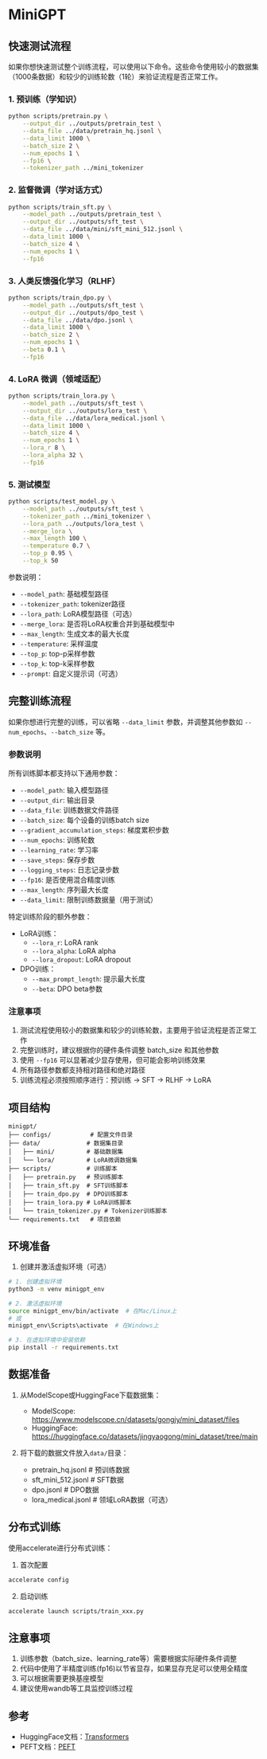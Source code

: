 # MiniGPT

## 快速测试流程

如果你想快速测试整个训练流程，可以使用以下命令。这些命令使用较小的数据集（1000条数据）和较少的训练轮数（1轮）来验证流程是否正常工作。

### 1. 预训练（学知识）
```bash
python scripts/pretrain.py \
    --output_dir ../outputs/pretrain_test \
    --data_file ../data/pretrain_hq.jsonl \
    --data_limit 1000 \
    --batch_size 2 \
    --num_epochs 1 \
    --fp16 \
    --tokenizer_path ../mini_tokenizer
```

### 2. 监督微调（学对话方式）
```bash
python scripts/train_sft.py \
    --model_path ../outputs/pretrain_test \
    --output_dir ../outputs/sft_test \
    --data_file ../data/mini/sft_mini_512.jsonl \
    --data_limit 1000 \
    --batch_size 4 \
    --num_epochs 1 \
    --fp16
```

### 3. 人类反馈强化学习（RLHF）
```bash
python scripts/train_dpo.py \
    --model_path ../outputs/sft_test \
    --output_dir ../outputs/dpo_test \
    --data_file ../data/dpo.jsonl \
    --data_limit 1000 \
    --batch_size 2 \
    --num_epochs 1 \
    --beta 0.1 \
    --fp16
```

### 4. LoRA 微调（领域适配）
```bash
python scripts/train_lora.py \
    --model_path ../outputs/sft_test \
    --output_dir ../outputs/lora_test \
    --data_file ../data/lora_medical.jsonl \
    --data_limit 1000 \
    --batch_size 4 \
    --num_epochs 1 \
    --lora_r 8 \
    --lora_alpha 32 \
    --fp16
```

### 5. 测试模型
```bash
python scripts/test_model.py \
    --model_path ../outputs/sft_test \
    --tokenizer_path ../mini_tokenizer \
    --lora_path ../outputs/lora_test \
    --merge_lora \
    --max_length 100 \
    --temperature 0.7 \
    --top_p 0.95 \
    --top_k 50
```

参数说明：
- `--model_path`: 基础模型路径
- `--tokenizer_path`: tokenizer路径
- `--lora_path`: LoRA模型路径（可选）
- `--merge_lora`: 是否将LoRA权重合并到基础模型中
- `--max_length`: 生成文本的最大长度
- `--temperature`: 采样温度
- `--top_p`: top-p采样参数
- `--top_k`: top-k采样参数
- `--prompt`: 自定义提示词（可选）

## 完整训练流程

如果你想进行完整的训练，可以省略 `--data_limit` 参数，并调整其他参数如 `--num_epochs`、`--batch_size` 等。

### 参数说明

所有训练脚本都支持以下通用参数：
- `--model_path`: 输入模型路径
- `--output_dir`: 输出目录
- `--data_file`: 训练数据文件路径
- `--batch_size`: 每个设备的训练batch size
- `--gradient_accumulation_steps`: 梯度累积步数
- `--num_epochs`: 训练轮数
- `--learning_rate`: 学习率
- `--save_steps`: 保存步数
- `--logging_steps`: 日志记录步数
- `--fp16`: 是否使用混合精度训练
- `--max_length`: 序列最大长度
- `--data_limit`: 限制训练数据量（用于测试）

特定训练阶段的额外参数：
- LoRA训练：
  - `--lora_r`: LoRA rank
  - `--lora_alpha`: LoRA alpha
  - `--lora_dropout`: LoRA dropout
- DPO训练：
  - `--max_prompt_length`: 提示最大长度
  - `--beta`: DPO beta参数



### 注意事项

1. 测试流程使用较小的数据集和较少的训练轮数，主要用于验证流程是否正常工作
2. 完整训练时，建议根据你的硬件条件调整 batch_size 和其他参数
3. 使用 `--fp16` 可以显著减少显存使用，但可能会影响训练效果
4. 所有路径参数都支持相对路径和绝对路径
5. 训练流程必须按照顺序进行：预训练 -> SFT -> RLHF -> LoRA

## 项目结构

```
minigpt/
├── configs/           # 配置文件目录
├── data/             # 数据集目录
│   ├── mini/         # 基础数据集
│   └── lora/         # LoRA微调数据集
├── scripts/          # 训练脚本
│   ├── pretrain.py   # 预训练脚本
│   ├── train_sft.py  # SFT训练脚本
│   ├── train_dpo.py  # DPO训练脚本
│   ├── train_lora.py # LoRA训练脚本
│   └── train_tokenizer.py # Tokenizer训练脚本
└── requirements.txt   # 项目依赖
```

## 环境准备

1. 创建并激活虚拟环境（可选）
```bash
# 1. 创建虚拟环境
python3 -m venv minigpt_env

# 2. 激活虚拟环境
source minigpt_env/bin/activate  # 在Mac/Linux上
# 或
minigpt_env\Scripts\activate  # 在Windows上

# 3. 在虚拟环境中安装依赖
pip install -r requirements.txt
```

## 数据准备

1. 从ModelScope或HuggingFace下载数据集：
   - ModelScope: https://www.modelscope.cn/datasets/gongjy/mini_dataset/files
   - HuggingFace: https://huggingface.co/datasets/jingyaogong/mini_dataset/tree/main

2. 将下载的数据文件放入`data/`目录：
   - pretrain_hq.jsonl     # 预训练数据
   - sft_mini_512.jsonl    # SFT数据
   - dpo.jsonl            # DPO数据
   - lora_medical.jsonl   # 领域LoRA数据（可选）


## 分布式训练

使用accelerate进行分布式训练：

1. 首次配置
```bash
accelerate config
```

2. 启动训练
```bash
accelerate launch scripts/train_xxx.py
```

## 注意事项

1. 训练参数（batch_size、learning_rate等）需要根据实际硬件条件调整
2. 代码中使用了半精度训练(fp16)以节省显存，如果显存充足可以使用全精度
3. 可以根据需要更换基座模型
4. 建议使用wandb等工具监控训练过程

## 参考

- HuggingFace文档：[Transformers](https://huggingface.co/docs/transformers/index)
- PEFT文档：[PEFT](https://huggingface.co/docs/peft/index) 